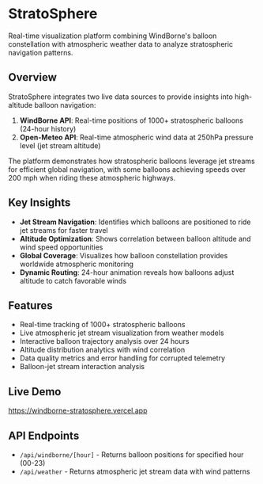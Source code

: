 # StratoSphere

Real-time visualization platform combining WindBorne's balloon constellation with atmospheric weather data to analyze stratospheric navigation patterns.

## Overview

StratoSphere integrates two live data sources to provide insights into high-altitude balloon navigation:

1. **WindBorne API**: Real-time positions of 1000+ stratospheric balloons (24-hour history)
2. **Open-Meteo API**: Real-time atmospheric wind data at 250hPa pressure level (jet stream altitude)

The platform demonstrates how stratospheric balloons leverage jet streams for efficient global navigation, with some balloons achieving speeds over 200 mph when riding these atmospheric highways.

## Key Insights

- **Jet Stream Navigation**: Identifies which balloons are positioned to ride jet streams for faster travel
- **Altitude Optimization**: Shows correlation between balloon altitude and wind speed opportunities
- **Global Coverage**: Visualizes how balloon constellation provides worldwide atmospheric monitoring
- **Dynamic Routing**: 24-hour animation reveals how balloons adjust altitude to catch favorable winds

## Features

- Real-time tracking of 1000+ stratospheric balloons
- Live atmospheric jet stream visualization from weather models
- Interactive balloon trajectory analysis over 24 hours
- Altitude distribution analytics with wind correlation
- Data quality metrics and error handling for corrupted telemetry
- Balloon-jet stream interaction analysis

## Live Demo

https://windborne-stratosphere.vercel.app

## API Endpoints

- `/api/windborne/[hour]` - Returns balloon positions for specified hour (00-23)
- `/api/weather` - Returns atmospheric jet stream data with wind patterns

